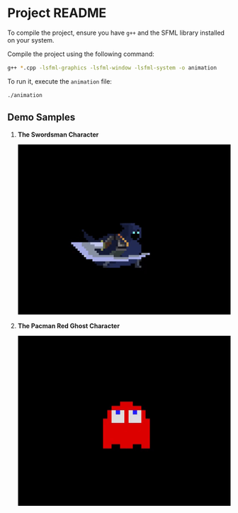 # Project README

To compile the project, ensure you have `g++` and the SFML library installed on your system.

Compile the project using the following command:

```bash
g++ *.cpp -lsfml-graphics -lsfml-window -lsfml-system -o animation
```

To run it, execute the `animation` file:

```bash
./animation
```

## Demo Samples

1. **The Swordsman Character**

   ![Swordsman Preview](./readme_assets/swordsman.gif)

2. **The Pacman Red Ghost Character**

   ![Pacman Red Ghost Preview](./readme_assets/red_ghost.gif)
